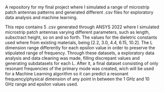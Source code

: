 A repository for my final project where I simulated a range of microstrip patch antennas patterns and generated different .csv files for exploratory data analysis and machine learning.

This repo contains 5 .csv generated through ANSYS 2022 where I simulated microstrip patch antennas varying different parameters, such as length, subsctract height, so on and so forth. The values for the dieletric constants used where from existing materials, being [2.2, 3.0, 4.4, 6.15, 10.2]. The L dimension range differently for each epsilon value in order to preserve the stipulated range of frequency. Through these datasets, a exploratory data analysis and data cleaning was made, filling discrepant values and generating subdatasets for each L. After it, a final dataset consisting of only resonant frequencies of the primary mode was created, wich will be used for a Machine Learning algorithm so it can predict a resonant frequency/physical dimension of any point in between the 1 GHz and 10 GHz range and epsilon values used.
